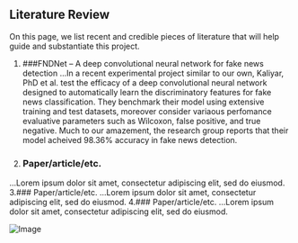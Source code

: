 ## Literature Review
On this page, we list recent and credible pieces of literature that will help guide and substantiate this project. 

1. ###FNDNet – A deep convolutional neural network for fake news detection
...In a recent experimental project similar to our own, Kaliyar, PhD et al. test the efficacy of a deep convolutional neural network designed to automatically learn the discriminatory features for fake news classification. They benchmark their model using extensive training and test datasets, moreover consider variaous perfomance evaluative parameters such as Wilcoxon, false positive, and true negative. Much to our amazement, the research group reports that their model acheived 98.36% accuracy in fake news detection.
2. ### Paper/article/etc.
...Lorem ipsum dolor sit amet, consectetur adipiscing elit, sed do eiusmod.
3.### Paper/article/etc.
...Lorem ipsum dolor sit amet, consectetur adipiscing elit, sed do eiusmod.
4.### Paper/article/etc.
...Lorem ipsum dolor sit amet, consectetur adipiscing elit, sed do eiusmod.

![Image](https://ichef.bbci.co.uk/images/ic/400xn/p088bnqx.jpg)
